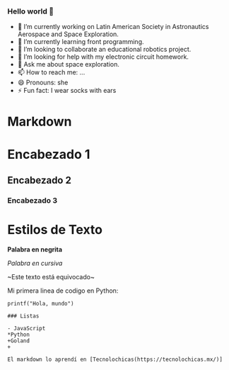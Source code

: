 ### Hello world 👋



- 🔭 I’m currently working on Latin American Society in Astronautics Aerospace and Space Exploration.
- 🌱 I’m currently learning front programming.
- 👯 I’m looking to collaborate an educational robotics project.
- 🤔 I’m looking for help with my electronic circuit homework.
- 💬 Ask me about space exploration.
- 📫 How to reach me: ...
- 😄 Pronouns: she
- ⚡ Fun fact: I wear socks with ears


# Markdown

# Encabezado 1
## Encabezado 2
### Encabezado 3

# Estilos de Texto
**Palabra en negrita**

*Palabra en cursiva*

~Este texto está equivocado~

Mi primera linea de codigo en Python:
```
printf("Hola, mundo")

### Listas

- JavaScript
*Python
+Goland
+

El markdown lo aprendí en [Tecnolochicas(https://tecnolochicas.mx/)]
